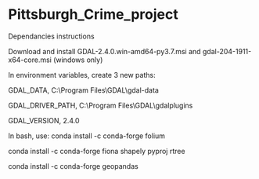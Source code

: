 # Pittsburgh_Crime_project

Dependancies instructions

Download and install GDAL-2.4.0.win-amd64-py3.7.msi and gdal-204-1911-x64-core.msi (windows only)

In environment variables, create 3 new paths:

GDAL_DATA, C:\Program Files\GDAL\gdal-data

GDAL_DRIVER_PATH, C:\Program Files\GDAL\gdalplugins

GDAL_VERSION, 2.4.0

In bash, use:
conda install -c conda-forge folium

conda install -c conda-forge fiona shapely pyproj rtree

conda install -c conda-forge geopandas
